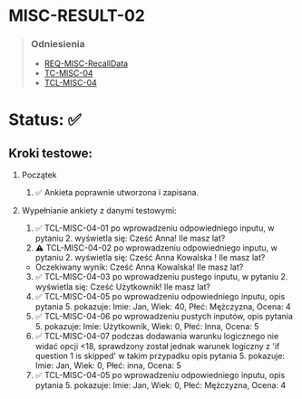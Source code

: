 # MISC-RESULT-02
> ### Odniesienia
> - [REQ-MISC-RecallData](../../requirements.md#req-misc-recalldata)
> - [TC-MISC-04](../../test-cases/high-level/misc.md#tc-misc-08)
> - [TCL-MISC-04](../../test-cases/low-level/misc/tcl-misc-04.md)

# Status: ✅

## Kroki testowe:
  1. Początek
       1. ✅ Ankieta poprawnie utworzona i zapisana.

  2. Wypełnianie ankiety z danymi testowymi:
       1. ✅ TCL-MISC-04-01 po wprowadzeniu odpowiedniego inputu, w pytaniu 2. wyświetla się: Cześć Anna! Ile masz lat?
       2. ⚠️ TCL-MISC-04-02 po wprowadzeniu odpowiedniego inputu, w pytaniu 2. wyświetla się: Cześć Anna Kowalska ! Ile masz lat?
       - Oczekiwany wynik: Cześć Anna Kowalska! Ile masz lat?
       3. ✅ TCL-MISC-04-03 po wprowadzeniu pustego inputu, w pytaniu 2. wyświetla się: Cześć Użytkownik! Ile masz lat?
       4. ✅ TCL-MISC-04-05 po wprowadzeniu odpowiedniego inputu, opis pytania 5. pokazuje: Imie: Jan, Wiek: 40, Płeć: Mężczyzna, Ocena: 4
       5. ✅ TCL-MISC-04-06 po wprowadzeniu pustych inputów, opis pytania 5. pokazuje: Imie: Użytkownik, Wiek: 0, Płeć: Inna, Ocena: 5
       6. ✅ TCL-MISC-04-07 podczas dodawania warunku logicznego nie widać opcji <18, sprawdzony został jednak warunek logiczny z 'if question 1 is skipped' w takim przypadku opis pytania 5. pokazuje: Imie: Jan, Wiek: 0, Płeć: inna, Ocena: 5
       7. ✅ TCL-MISC-04-05 po wprowadzeniu odpowiedniego inputu, opis pytania 5. pokazuje: Imie: Jan, Wiek: 0, Płeć: Mężczyzna, Ocena: 4